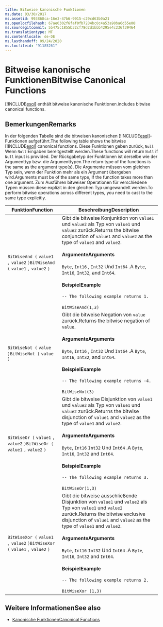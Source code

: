 ```yaml
---
title: Bitweise kanonische Funktionen
ms.date: 03/30/2017
ms.assetid: 993868ca-16e3-47b6-9915-c29cd63b0a21
ms.openlocfilehash: 67ae0302f6faf0fb7284bc0c4a53a90ba6d55e08
ms.sourcegitcommit: 5b475c1855b32cf78d2d1bbb4295e4c236f39464
ms.translationtype: MT
ms.contentlocale: de-DE
ms.lasthandoff: 09/24/2020
ms.locfileid: "91185261"
---
```

# <a name="bitwise-canonical-functions"></a><span data-ttu-id="fe7eb-102">Bitweise kanonische Funktionen</span><span class="sxs-lookup"><span data-stu-id="fe7eb-102">Bitwise Canonical Functions</span></span>

[!INCLUDE[esql](../../../../../../includes/esql-md.md)] <span data-ttu-id="fe7eb-103">enthält bitweise kanonische Funktionen.</span><span class="sxs-lookup"><span data-stu-id="fe7eb-103">includes bitwise canonical functions.</span></span>  
  
## <a name="remarks"></a><span data-ttu-id="fe7eb-104">Bemerkungen</span><span class="sxs-lookup"><span data-stu-id="fe7eb-104">Remarks</span></span>  

 <span data-ttu-id="fe7eb-105">In der folgenden Tabelle sind die bitweisen kanonischen [!INCLUDE[esql](../../../../../../includes/esql-md.md)]-Funktionen aufgeführt.</span><span class="sxs-lookup"><span data-stu-id="fe7eb-105">The following table shows the bitwise [!INCLUDE[esql](../../../../../../includes/esql-md.md)] canonical functions.</span></span> <span data-ttu-id="fe7eb-106">Diese Funktionen geben zurück, `Null` Wenn `Null` Eingaben bereitgestellt werden.</span><span class="sxs-lookup"><span data-stu-id="fe7eb-106">These functions will return `Null` if `Null` input is provided.</span></span> <span data-ttu-id="fe7eb-107">Der Rückgabetyp der Funktionen ist derselbe wie der Argumenttyp bzw. die Argumenttypen.</span><span class="sxs-lookup"><span data-stu-id="fe7eb-107">The return type of the functions is the same as the argument type(s).</span></span> <span data-ttu-id="fe7eb-108">Die Argumente müssen vom gleichen Typ sein, wenn der Funktion mehr als ein Argument übergeben wird.</span><span class="sxs-lookup"><span data-stu-id="fe7eb-108">Arguments must be of the same type, if the function takes more than one argument.</span></span> <span data-ttu-id="fe7eb-109">Zum Ausführen bitweiser Operationen für verschiedene Typen müssen diese explizit in den gleichen Typ umgewandelt werden.</span><span class="sxs-lookup"><span data-stu-id="fe7eb-109">To perform bitwise operations across different types, you need to cast to the same type explicitly.</span></span>  
  
|<span data-ttu-id="fe7eb-110">Funktion</span><span class="sxs-lookup"><span data-stu-id="fe7eb-110">Function</span></span>|<span data-ttu-id="fe7eb-111">Beschreibung</span><span class="sxs-lookup"><span data-stu-id="fe7eb-111">Description</span></span>|  
|--------------|-----------------|  
|<span data-ttu-id="fe7eb-112">`BitWiseAnd (` `value1` `,`  `value2` `)`</span><span class="sxs-lookup"><span data-stu-id="fe7eb-112">`BitWiseAnd (` `value1` `,`  `value2` `)`</span></span>|<span data-ttu-id="fe7eb-113">Gibt die bitweise Konjunktion von `value1` und `value2` als Typ von `value1` und `value2` zurück.</span><span class="sxs-lookup"><span data-stu-id="fe7eb-113">Returns the bitwise conjunction of `value1` and `value2` as the type of `value1` and `value2`.</span></span><br /><br /> <span data-ttu-id="fe7eb-114">**Argumente**</span><span class="sxs-lookup"><span data-stu-id="fe7eb-114">**Arguments**</span></span><br /><br /> <span data-ttu-id="fe7eb-115">`Byte`, `Int16` , `Int32` Und `Int64` .</span><span class="sxs-lookup"><span data-stu-id="fe7eb-115">A `Byte`, `Int16`, `Int32`, and `Int64`.</span></span><br /><br /> <span data-ttu-id="fe7eb-116">**Beispiel**</span><span class="sxs-lookup"><span data-stu-id="fe7eb-116">**Example**</span></span><br /><br /> `-- The following example returns 1.`<br /><br /> `BitWiseAnd(1,3)`|  
|<span data-ttu-id="fe7eb-117">`BitWiseNot (` `value` `)`</span><span class="sxs-lookup"><span data-stu-id="fe7eb-117">`BitWiseNot (` `value` `)`</span></span>|<span data-ttu-id="fe7eb-118">Gibt die bitweise Negation von `value` zurück.</span><span class="sxs-lookup"><span data-stu-id="fe7eb-118">Returns the bitwise negation of `value`.</span></span><br /><br /> <span data-ttu-id="fe7eb-119">**Argumente**</span><span class="sxs-lookup"><span data-stu-id="fe7eb-119">**Arguments**</span></span><br /><br /> <span data-ttu-id="fe7eb-120">`Byte`, `Int16` , `Int32` Und `Int64` .</span><span class="sxs-lookup"><span data-stu-id="fe7eb-120">A `Byte`, `Int16`, `Int32`, and `Int64`.</span></span><br /><br /> <span data-ttu-id="fe7eb-121">**Beispiel**</span><span class="sxs-lookup"><span data-stu-id="fe7eb-121">**Example**</span></span><br /><br /> `-- The following example returns -4.`<br /><br /> `BitWiseNot(3)`|  
|<span data-ttu-id="fe7eb-122">`BitWiseOr (` `value1` `,`  `value2` `)`</span><span class="sxs-lookup"><span data-stu-id="fe7eb-122">`BitWiseOr (` `value1` `,`  `value2` `)`</span></span>|<span data-ttu-id="fe7eb-123">Gibt die bitweise Disjunktion von `value1` und `value2` als Typ von `value1` und `value2` zurück.</span><span class="sxs-lookup"><span data-stu-id="fe7eb-123">Returns the bitwise disjunction of `value1` and `value2` as the type of `value1` and `value2`.</span></span><br /><br /> <span data-ttu-id="fe7eb-124">**Argumente**</span><span class="sxs-lookup"><span data-stu-id="fe7eb-124">**Arguments**</span></span><br /><br /> <span data-ttu-id="fe7eb-125">`Byte`, `Int16` `Int32` Und `Int64` .</span><span class="sxs-lookup"><span data-stu-id="fe7eb-125">A `Byte`, `Int16`, `Int32` and `Int64`.</span></span><br /><br /> <span data-ttu-id="fe7eb-126">**Beispiel**</span><span class="sxs-lookup"><span data-stu-id="fe7eb-126">**Example**</span></span><br /><br /> `-- The following example returns 3.`<br /><br /> `BitWiseOr(1,3)`|  
|<span data-ttu-id="fe7eb-127">`BitWiseXor (` `value1` `,`  `value2` `)`</span><span class="sxs-lookup"><span data-stu-id="fe7eb-127">`BitWiseXor (` `value1` `,`  `value2` `)`</span></span>|<span data-ttu-id="fe7eb-128">Gibt die bitweise ausschließende Disjunktion von `value1` und `value2` als Typ von `value1` und `value2` zurück.</span><span class="sxs-lookup"><span data-stu-id="fe7eb-128">Returns the bitwise exclusive disjunction of `value1` and `value2` as the type of `value1` and `value2`.</span></span><br /><br /> <span data-ttu-id="fe7eb-129">**Argumente**</span><span class="sxs-lookup"><span data-stu-id="fe7eb-129">**Arguments**</span></span><br /><br /> <span data-ttu-id="fe7eb-130">`Byte`, `Int16` `Int32` Und `Int64` .</span><span class="sxs-lookup"><span data-stu-id="fe7eb-130">A `Byte`, `Int16`, `Int32` and `Int64`.</span></span><br /><br /> <span data-ttu-id="fe7eb-131">**Beispiel**</span><span class="sxs-lookup"><span data-stu-id="fe7eb-131">**Example**</span></span><br /><br /> `-- The following example returns 2.`<br /><br /> `BitWiseXor (1,3)`|  
  
## <a name="see-also"></a><span data-ttu-id="fe7eb-132">Weitere Informationen</span><span class="sxs-lookup"><span data-stu-id="fe7eb-132">See also</span></span>

- [<span data-ttu-id="fe7eb-133">Kanonische Funktionen</span><span class="sxs-lookup"><span data-stu-id="fe7eb-133">Canonical Functions</span></span>](canonical-functions.md)
